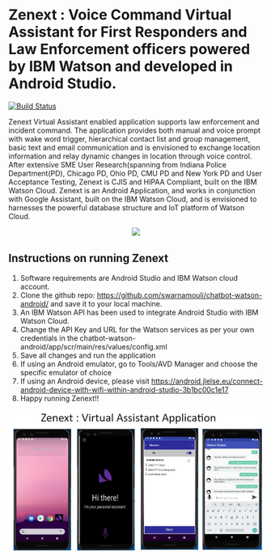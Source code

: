 # Zenext : Voice Command Virtual Assistant for First Responders and Law Enforcement officers powered by IBM Watson and developed in Android Studio.

[![Build Status](https://travis-ci.org/IBM-Cloud/chatbot-watson-android.svg?branch=master)](https://travis-ci.org/IBM-Cloud/chatbot-watson-android)

Zenext Virtual Assistant enabled application supports law enforcement and incident command.
The application provides both manual and voice prompt with wake word trigger, hierarchical contact list and group management, basic text and email communication and is envisioned to exchange location information and relay dynamic changes in location through voice control.
After extensive SME User Research(spanning from Indiana Police Department(PD), Chicago PD, Ohio PD, CMU PD and New York PD and User Acceptance Testing, Zenext is CJIS and HIPAA Compliant, built on the IBM Watson Cloud.
Zenext is an Android Application, and works in conjunction with Google Assistant, built on the IBM Watson Cloud, and is envisioned to harnesses the powerful database structure and IoT platform of Watson Cloud.

<p align="center"><img src="images/architecture.png"/></p>

## Instructions on running Zenext
1. Software requirements are Android Studio and IBM Watson cloud account.  
2. Clone the github repo: https://github.com/swarnamouli/chatbot-watson-android/ and save it to your local machine.
3. An IBM Watson API has been used to integrate Android Studio with IBM Watson Cloud. 
4. Change the API Key and URL for the Watson services as per your own credentials in the chatbot-watson-android/app/scr/main/res/values/config.xml
5. Save all changes and run the application
6. If using an Android emulator, go to Tools/AVD Manager and choose the specific emulator of choice
7. If using an Android device, please visit https://android.jlelse.eu/connect-android-device-with-wifi-within-android-studio-3b1bc00c1e17
8. Happy running Zenext!!

<p align="center"><img src="images/Zenext.JPG" width="650" /></p>

